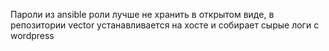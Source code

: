 Пароли из ansible роли лучше не хранить в открытом виде, в репозитории
vector устанавливается на хосте и собирает сырые логи с wordpress
